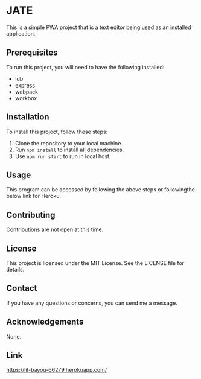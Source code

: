 # JATE

This is a simple PWA project that is a text editor being used as an installed application.

## Prerequisites

To run this project, you will need to have the following installed:

- idb
- express
- webpack
- workbox

## Installation

To install this project, follow these steps:

1. Clone the repository to your local machine.
2. Run `npm install` to install all dependencies.
3. Use `npm run start` to run in local host.

## Usage

This program can be accessed by following the above steps or followingthe below link for Heroku.

## Contributing

Contributions are not open at this time.

## License

This project is licensed under the MIT License. See the LICENSE file for details.

## Contact

If you have any questions or concerns, you can send me a message.

## Acknowledgements

None.

## Link

https://lit-bayou-66279.herokuapp.com/

